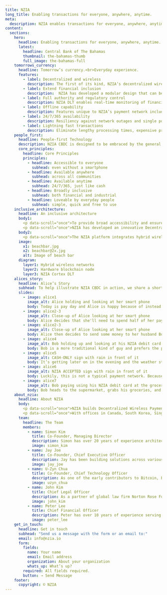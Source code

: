 ```yaml
---
title: NZIA
long_title: Enabling transactions for everyone, anywhere, anytime.
meta:
  description: NZIA enables transactions for everyone, anywhere, anytime.
content:
  sections:
    hero:
      headline: Enabling transactions for everyone, anywhere, anytime.
      latest:
        headline: Central Bank of The Bahamas
        thumbnail: the-bahamas-thumb
        full_image: the-bahamas-full
    tomorrows_currency:
      headline: Tomorrow’s currency.<br>Everyday experience.
      features:
        - label: Decentralized and wireless
          description: The first of its kind, NZIA’s decentralized wireless payment system provides an alternate payment infrastructure for CBDC that augments existing payment networks.
        - label: Extend financial inclusion
          description:  NZIA has developed a modular design that can be customized to meet regional needs ranging from highly dense urban cities to sparse rural towns and villages.
        - label: Full authority and regulatory control
          description: NZIA DLT enables real-time monitoring of financial activity between regulators and regulated entities, by the central bank.
        - label: Offline capability
          description: Features unique to NZIA’s payment network include offline capability to allow users without mobile wallets to transact with CBDC.
        - label: 24/7/365 availability
          description: Resiliency against network outages and single points of failure for 24/7/365 availability, with an alternative decentralized payment network ancillary to existing centralized networks.
        - label: Lightning fast transactions
          description: Eliminate lengthy processing times, expensive processing fees and intermediaries, for lightning fast transactions across domestic retail and cross border rails.
    people_first:
      headline: People-first Technology
      description: NZIA CBDC is designed to be embraced by the general population and eventually become as ubiquitous as cash, and tailored to the social and geographical characteristics unique to each region.
      core_principles:
        headline: Core Principles
        principles:
          - headline: Accessible to everyone
            subhead: even without a smartphone
          - headline: Available anywhere
            subhead: across all communities
          - headline: Available anytime
            subhead: 24/7/365, just like cash
          - headline: Broadly inclusive
            subhead: both financial and industrial
          - headline: Loveable by everyday people
            subhead: simple, quick and free to use
    inclusive_architecture:
      headline: An inclusive architecture
      body1:
        <p data-scroll="once">To provide broad accessibility and ensure constant availability of CBDC across a nation, there are significant technical challenges that must be overcome. These challenges are especially compounded for archipelagic states and nations with geographically dispersed regions with low population densities. In order to extend financial inclusion to all the remote communities in an economically feasible way, a new type of approach is required.</p>
        <p data-scroll="once">NZIA has developed an innovative Decentralized Wireless Payment System, consisting of a modular design that can be customized to meet regional needs ranging from highly dense urban cities to sparse rural towns and villages. In order to streamline upfront investment costs, our systems can be adapted to work with existing infrastructure and easily scale on an as-needed basis, rather than a one-size-fits-all approach.</p>
      body2:
        <p data-scroll="once">The NZIA platform integrates hybrid wireless communication networks, blockchain hardware nodes, edge processing capability and the NZIA Cortex DLT. Our approach provides analternative payment infrastructure that is capable of working alongside existing banking systems, to augment bank giro networks with improved efficiency. By providing an alternative decentralized payment network ancillary to existing centralized networks, single points of failure can be overcome to enhance the overall financial system with greater flexibility and stability.</p>
      image:
        x1: beachbar.jpg
        x2: beachbar@2x.jpg
        alt: Image of beach bar
      diagram:
        layer1: Hybrid wireless networks
        layer2: Hardware blockchain node
        layer3: NZIA Cortex DLT
    alices_story:
      headline: Alice’s Story
      subhead: To help illustrate NZIA CBDC in action, we share a short story of Alice and Bob living on their beautiful tropical island of 10,000, with only a single bank and an under-developed infrastructure.
      slides:
        - image: alice1
          image_alt: Alice holding and looking at her smart phone
          body: Today is pay day and Alice is happy because of instead of taking her cheque straight to the bank and waiting in long lineups along with everyone else, she can skip the lines and go straight home because she received her pay directly into her CBDC wallet from her employer.
        - image: alice2-3
          image_alt: Close-up of Alice looking at her smart phone
          body: Alice decides that she'll need to spend half of her pay taking care of expenses. Using her mobile smart phone, she opens her carrier's mobile app that has already been integrated into NZIA though APIs, to allow her topup with just a few clicks using CBDC.
        - image: alice2-3
          image_alt: Close-up of Alice looking at her smart phone
          body: Alice then decides to send some money to her husband Bob by a free P2P transfer, to pick up some groceries on his way home; Except this is not a normal P2P transfer from phone to phone.
        - image: alice4
          image_alt: Bob holding up and looking at his NZIA debit card
          body: Bob is a more traditional kind of guy and prefers the plastic debit card issued to him from the local bank, over using a smart phone. Through NZIA, the CBDC is transferred seamlessly from Alice’s mobile wallet directly to Bob’s physical card; She deposits the rest of her money into her savings account.
        - image: alice5
          image_alt: CASH-ONLY sign with rain in front of it
          body: It’s getting later on in the evening and the weather starts to get dicey. Unbeknownst to Bob, due to adverse conditions on the main island the payment network on his island has totally lost connection to the main network. Typically, in these scenarios, signs would go up at merchants letting people know system is down, so cash-only.
        - image: alice6
          image_alt: NZIA ACCEPTED sign with rain in front of it
          body: Luckily, this is not a typical payment network. Because of unique NZIA technology, despite the network partition, the payment network on this island continues to operate independently.
        - image: alice7
          image_alt: Bob paying using his NZIA debit card at the grocery store checkout
          body: Bob heads to the supermarket, grabs his groceries, and presents his card to the cashier who collects payment by scanning the OR code on it using the free POS mobile app. Behind the scenes, NZIA’s innovative reverse pull-push technology processed the transaction within seconds, and Bob is happily on his way.
    about_nzia:
      headline: About NZIA
      body:
        <p data-scroll="once">NZIA builds Decentralized Wireless Payment Systems. Our CBDC solutions provide Central Banks with greater maneuverability and flexibility to navigate the digital economy, in a frictionless manner, designed to work within existing financial frameworks and regulations.</p>
        <p data-scroll="once">With offices in Canada, South Korea, Singapore, South Africa and The Bahamas, NZIA is embarking on its mission to empower transactions for everyone, anywhere and anytime.</p>
      team:
        headline: The Team
        members:
          - name: Simon Kim
            title: Co-Founder, Managing Director
            description: Simon has over 20 years of experience architecting and deploying solutions across national infrastructure, communications networking, and international finance industries. 
            image: simon_kim
          - name: Jay Joe
            title: Co-Founder, Chief Executive Officer
            description: Jay has been building solutions across various industries including risk management, enterprise solutions and advanced security technologies for nuclear and critical national infrastructure.
            image: jay_joe
          - name: U-Zyn Chua
            title: Co-Founder, Chief Technology Officer
            description: As one of the early contributors to Bitcoin, Ethereum, and Dash projects, U-Zyn is a pioneer in the emergence of blockchain technology.
            image: uzyn_chua
          - name: John Kim
            title: Chief Legal Officer
            description: As a partner of global law firm Norton Rose Fulbright, John is a leader within the firm for blockchain and digital asset projects.
            image: john_kim
          - name: Peter Lee
            title: Chief Financial Officer
            description: Peter has over 10 years of experience serving as CFO of publicly-listed companies in the Korea Stock Exchange, in the network and IT business sectors.
            image: peter_lee
    get_in_touch:
      headline: Get in touch
      subhead: "Send us a message with the form or an email to:"
      email: info@nzia.io
      form:
        fields:
          name: Your name
          email: Email address
          organization: About your organization
          whats_up: What’s up?
        required: All fields required.
        button: → Send Message
    footer:
      copyright: © NZIA
---
```

